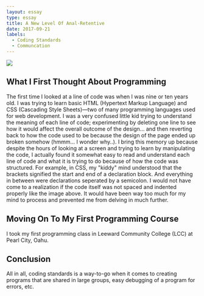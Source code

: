 ```yaml
---
layout: essay
type: essay
title: A New Level Of Anal-Retentive
date: 2017-09-21
labels:
  - Coding Standards
  - Communcation
---
```


<img class="ui medium left floated image" src="../images/analretentive-code.jpg">

## What I First Thought About Programming

The first time I looked at a line of code was when I was nine or ten years old. I was trying to learn basic HTML (Hypertext Markup Language) and CSS (Cascading Style Sheets)—two of many programming languages used for web development. I was a very confused little kid trying to understand the meaning of each line of code; experimenting by deleting one line to see how it would affect the overall outcome of the design... and then reverting back to how the code used to be because the design of the page ended up broken somehow (hmmm... I wonder why..). I bring this memory up because despite the hours of looking at a screen and trying to learn by manipulating the code, I actually found it somewhat easy to read and understand each line of code and what it is trying to do because of how the code was structured. For example, in CSS, my "kiddy" mind understood that the brackets signified the start and end of a declaration block. And everything in between were declarations seperated by a semicolon. I would not have come to a realization if the code itself was not spaced and indented properly like the image above. It would have been way too much for my mind to process and prevented me from delving in much further.

## Moving On To My First Programming Course

I took my first programming class in Leeward Community College (LCC) at Pearl City, Oahu.

## Conclusion

All in all, coding standards is a way-to-go when it comes to creating programs that are shared in large groups, easy debugging of a program for errors, etc.

